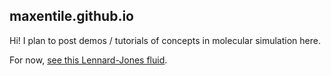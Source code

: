 ## maxentile.github.io

Hi! I plan to post demos / tutorials of concepts in molecular simulation here.

For now, [see this Lennard-Jones fluid](maxentile.github.io/lennard_jones_demo.html).
